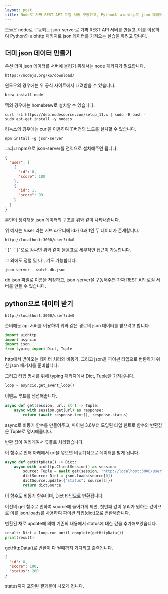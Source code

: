 ```yaml
---
layout: post
title: Node로 가짜 REST API 로컬 서버 구동하고, Python의 aiohttp로 json 데이터 받아오기
---
```


오늘은 node로 구동되는 json-server로 가짜 REST API 서버를 만들고, 이를 이용하여 Python의 aiohttp 패키지로 json 데이터를 가져오는 실습을 하려고 합니다.

## 더미 json 데이터 만들기

우선 더미 json 데이터를 서버에 올리기 위해서는 node 패키지가 필요합니다.

```
https://nodejs.org/ko/download/
```

윈도우의 경우에는 위 공식 사이트에서 내려받을 수 있습니다.

```
brew install node
```

맥의 경우에는 homebrew로 설치할 수 있습니다.

```
curl -sL https://deb.nodesource.com/setup_11.x | sudo -E bash -
sudo apt-get install -y nodejs
```

리눅스의 경우에는 curl을 이용하여 11버전의 노드를 설치할 수 있습니다.

```
npm install -g json-server
```

그리고 npm으로 json-server를 전역으로 설치해주면 됩니다.

```json
{
  "user": [
    {
      "id": 0,
      "score": 100
    },
    {
      "id": 1,
      "score": 99
    }
  ]
}
```

본인이 생각해둔 json 데이터의 구조를 위와 같이 나타내줍니다.

위 예시는 /user 라는 서브 라우터에 id가 0과 1인 두 데이터가 존재합니다.

```
http://localhost:3000/user?id=0
```

`` `[` `]` ``으로 감싸면 위와 같이 물음표로 세부적인 접근이 가능합니다.

그 외에도 정렬 및 나누기도 가능합니다.

```
json-server --watch db.json
```

db.json 파일로 이름을 저장하고, json-server을 구동해주면 가짜 REST API 로컬 서버를 만들 수 있습니다.

## python으로 데이터 받기

```
http://localhost:3000/user?id=0
```

준비해둔 api 서버를 이용하여 위와 같은 경로의 json 데이터를 받으려고 합니다.

```python
import aiohttp
import asyncio
import json
from typing import Dict, Tuple
```

http에서 받아오는 데이터 처리와 비동기, 그리고 json을 파이썬 타입으로 변환하기 위한 json 패키지를 준비합니다.

그리고 타입 명시를 위해 typing 패키지에서 Dict, Tuple을 가져옵니다.

```python
loop = asyncio.get_event_loop()
```

이벤트 루프를 생성해줍니다.

```python
async def get(session, url: str) -> Tuple:
    async with session.get(url) as response:
        return (await response.text(), response.status)
```

async로 비동기 함수를 만들어주고, 파이썬 3.6부터 도입된 타입 힌트로 함수의 반환값은 Tuple로 명시해줍니다.

반환 값이 여러개여서 튜플로 처리했습니다.

이 함수로 인해 아래에서 url을 넣으면 비동기적으로 데이터를 받게 됩니다.

```python
async def getHttpData() -> Dict:
    async with aiohttp.ClientSession() as session:
        source: Tuple = await get(session, 'http://localhost:3000/user?id=0')
        dictSource: Dict = json.loads(source[0])
        dictSource.update({"status": source[1]})
        return dictSource
```

이 함수도 비동기 함수이며, Dict 타입으로 반환됩니다.

이전의 get 함수로 인하여 source에 들어가게 되면, 첫번째 값이 우리가 원하는 값이므로 이를 json.loads를 사용하여 파이썬 타입(dict)으로 변환해줍니다.

변환된 채로 update에 의해 기존의 내용에서 status에 대한 값을 추가해보았습니다.

```python
result: Dict = loop.run_until_complete(getHttpData())
print(result)
```

getHttpData()로 반환이 다 될때까지 기다리고 출력됩니다.

```json
{
  "id": 0,
  "score": 100,
  "status": 200
}
```

status까지 포함된 결과물이 나오게 됩니다.
